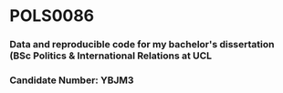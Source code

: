 # POLS0086
### Data and reproducible code for my bachelor's dissertation (BSc Politics & International Relations at UCL
### Candidate Number: YBJM3
